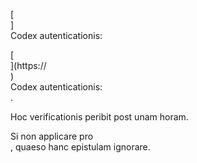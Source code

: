 [<br host>] <br action> Codex autenticationis: <br code>

[<br host>](https://<br host>) <br action> Codex autenticationis: <br code>.

Hoc verificationis peribit post unam horam.

Si non applicare pro <br action>, quaeso hanc epistulam ignorare.